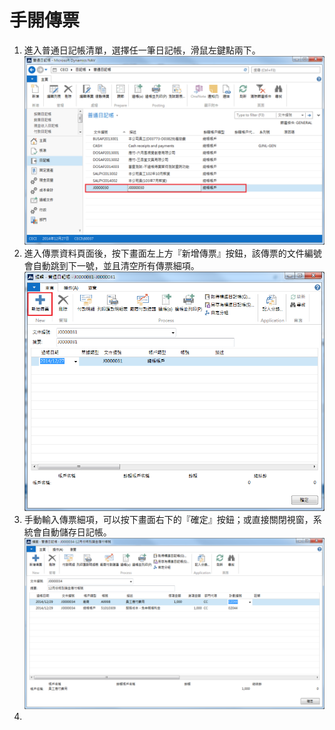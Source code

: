 # 手開傳票

1. 進入普通日記帳清單，選擇任一筆日記帳，滑鼠左鍵點兩下。
![選擇傳票](JournalManually001.png)
2. 進入傳票資料頁面後，按下畫面左上方『新增傳票』按鈕，該傳票的文件編號會自動跳到下一號，並且清空所有傳票細項。
![新增傳票](JournalManually002.png)
3. 手動輸入傳票細項，可以按下畫面右下的『確定』按鈕；或直接關閉視窗，系統會自動儲存日記帳。
![傳票細項](JournalManually003.png)
4. 